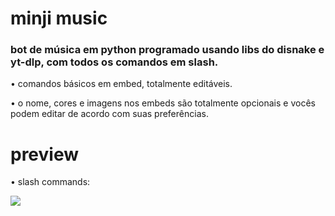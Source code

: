 # minji music
### bot de música em python programado usando libs do disnake e yt-dlp, com todos os comandos em slash. 

&bull; comandos básicos em embed, totalmente editáveis.

&bull; o nome, cores e imagens nos embeds são totalmente opcionais e vocês podem editar de acordo com suas preferências.




# preview

&bull; slash commands: 

<img src="https://64.media.tumblr.com/28accad015ce47d41da6517fd28a18de/b9cf111da0d625a4-5e/s400x600/84f8b12fe70cfa9bc9db03f1aaad54305e04aec5.png">
